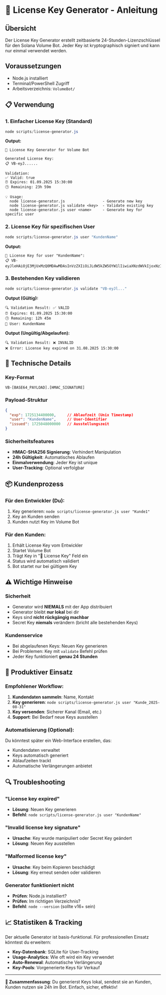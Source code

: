 # 🔑 License Key Generator - Anleitung

## Übersicht
Der License Key Generator erstellt zeitbasierte 24-Stunden-Lizenzschlüssel für den Solana Volume Bot. Jeder Key ist kryptographisch signiert und kann nur einmal verwendet werden.

## Voraussetzungen
- Node.js installiert
- Terminal/PowerShell Zugriff
- Arbeitsverzeichnis: `VolumeBot/`

## 📋 Verwendung

### 1. Einfacher License Key (Standard)
```powershell
node scripts/license-generator.js
```

**Output:**
```
🔑 License Key Generator for Volume Bot

Generated License Key:
📋 VB-eyJ......

Validation:
✅ Valid: true
⏰ Expires: 01.09.2025 15:30:00
🕒 Remaining: 23h 59m

💡 Usage:
  node license-generator.js                 - Generate new key
  node license-generator.js validate <key>  - Validate existing key
  node license-generator.js user <name>     - Generate key for specific user
```

### 2. License Key für spezifischen User
```powershell
node scripts/license-generator.js user "KundenName"
```

**Output:**
```
🔑 License Key for user "KundenName":
📋 VB-eyJleHAiOjE3MjUxMzQ0MDAwMDAsInVzZXIiOiJLdW5kZW5OYW1lIiwiaXNzdWVkIjoxNzI1MDQ4MDAwMDAwfQ==.k9l4m0nLQrS8tY5vZ3oafC7eD9uB6xF2
```

### 3. Bestehenden Key validieren
```powershell
node scripts/license-generator.js validate "VB-eyJl..."
```

**Output (Gültig):**
```
🔍 Validation Result: ✅ VALID
⏰ Expires: 01.09.2025 15:30:00
🕒 Remaining: 12h 45m
👤 User: KundenName
```

**Output (Ungültig/Abgelaufen):**
```
🔍 Validation Result: ❌ INVALID
❌ Error: License key expired on 31.08.2025 15:30:00
```

## 🔧 Technische Details

### Key-Format
```
VB-[BASE64_PAYLOAD].[HMAC_SIGNATURE]
```

### Payload-Struktur
```json
{
  "exp": 1725134400000,     // Ablaufzeit (Unix Timestamp)
  "user": "KundenName",     // User-Identifier
  "issued": 1725048000000   // Ausstellungszeit
}
```

### Sicherheitsfeatures
- **HMAC-SHA256 Signierung**: Verhindert Manipulation
- **24h Gültigkeit**: Automatisches Ablaufen
- **Einmalverwendung**: Jeder Key ist unique
- **User-Tracking**: Optional verfolgbar

## 📦 Kundenprozess

### Für den Entwickler (Du):
1. Key generieren: `node scripts/license-generator.js user "Kunde1"`
2. Key an Kunden senden
3. Kunden nutzt Key im Volume Bot

### Für den Kunden:
1. Erhält License Key vom Entwickler
2. Startet Volume Bot
3. Trägt Key in "🔑 License Key" Feld ein
4. Status wird automatisch validiert
5. Bot startet nur bei gültigem Key

## ⚠️ Wichtige Hinweise

### Sicherheit
- Generator wird **NIEMALS** mit der App distribuiert
- Generator bleibt **nur lokal** bei dir
- Keys sind **nicht rückgängig machbar**
- Secret Key **niemals** verändern (bricht alle bestehenden Keys)

### Kundenservice
- Bei abgelaufenen Keys: Neuen Key generieren
- Bei Problemen: Key mit `validate` Befehl prüfen
- Jeder Key funktioniert **genau 24 Stunden**

## 🚀 Produktiver Einsatz

### Empfohlener Workflow:
1. **Kundendaten sammeln**: Name, Kontakt
2. **Key generieren**: `node scripts/license-generator.js user "Kunde_2025-08-31"`
3. **Key versenden**: Sicherer Kanal (Email, etc.)
4. **Support**: Bei Bedarf neue Keys ausstellen

### Automatisierung (Optional):
Du könntest später ein Web-Interface erstellen, das:
- Kundendaten verwaltet
- Keys automatisch generiert
- Ablaufzeiten trackt
- Automatische Verlängerungen anbietet

## 🔍 Troubleshooting

### "License key expired"
- **Lösung**: Neuen Key generieren
- **Befehl**: `node scripts/license-generator.js user "KundenName"`

### "Invalid license key signature"
- **Ursache**: Key wurde manipuliert oder Secret Key geändert
- **Lösung**: Neuen Key ausstellen

### "Malformed license key"
- **Ursache**: Key beim Kopieren beschädigt
- **Lösung**: Key erneut senden oder validieren

### Generator funktioniert nicht
- **Prüfen**: Node.js installiert?
- **Prüfen**: Im richtigen Verzeichnis?
- **Befehl**: `node --version` (sollte v16+ sein)

## 📈 Statistiken & Tracking

Der aktuelle Generator ist basis-funktional. Für professionellen Einsatz könntest du erweitern:

- **Key-Datenbank**: SQLite für User-Tracking
- **Usage-Analytics**: Wie oft wird ein Key verwendet
- **Auto-Renewal**: Automatische Verlängerung
- **Key-Pools**: Vorgenerierte Keys für Verkauf

---

**🎯 Zusammenfassung**: Du generierst Keys lokal, sendest sie an Kunden, Kunden nutzen sie 24h im Bot. Einfach, sicher, effektiv!
